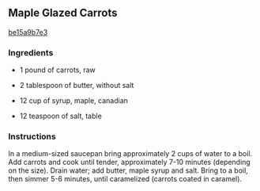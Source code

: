 ## Maple Glazed Carrots

[be15a9b7e3](http://www.food.com/recipe/maple-glazed-carrots-437660)

### Ingredients

 - 1 pound of carrots, raw

 - 2 tablespoon of butter, without salt

 - 12 cup of syrup, maple, canadian

 - 12 teaspoon of salt, table

### Instructions

In a medium-sized saucepan bring approximately 2 cups of water to a boil. Add carrots and cook until tender, approximately 7-10 minutes (depending on the size). Drain water; add butter, maple syrup and salt. Bring to a boil, then simmer 5-6 minutes, until caramelized (carrots coated in caramel).